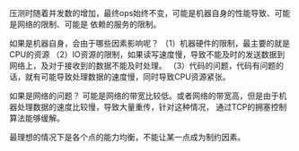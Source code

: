 压测时随着并发数的增加，最终ops始终不变，可能是机器自身的性能导致、可能是网络的限制、可能是
依赖的服务的限制。

如果是机器自身，会由于哪些因素影响呢？
（1）机器硬件的限制，最主要的就是CPU的资源
（2）IO资源的限制，如果读写速度慢，导致不能及时的发送数据到网络上，及对于接收到的数据不能及时处理。
（3）代码的问题，代码有问题的话，就有可能导致处理数据的速度慢，同时导致CPU资源紧张。

如果是网络的问题？
可能是网络的带宽比较低。或者网络的带宽高，但是由于机器处理数据的速度比较慢，导致大量重传，针对这种情况，
通过TCP的拥塞控制算法能够缓解。


最理想的情况下是各个点的能力均衡，不能让某一点成为制约因素。
